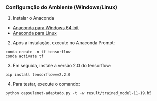 ### Configuração do Ambiente (Windows/Linux)

1. Instalar o Anaconda

- [Anaconda para Windows 64-bit](https://repo.anaconda.com/archive/Anaconda3-2020.07-Windows-x86_64.exe)
- [Anaconda para Linux](https://repo.anaconda.com/archive/Anaconda3-2020.07-Linux-x86_64.sh)

2. Após a instalação, execute no Anaconda Prompt:

```
conda create -n tf tensorflow
conda activate tf
```

3. Em seguida, instale a versão 2.0 do tensorflow:

```
pip install tensorflow==2.2.0
```

4. Para testar, execute o comando:

```
python capsulenet-adaptado.py -t -w result/trained_model-11-19.h5
```
